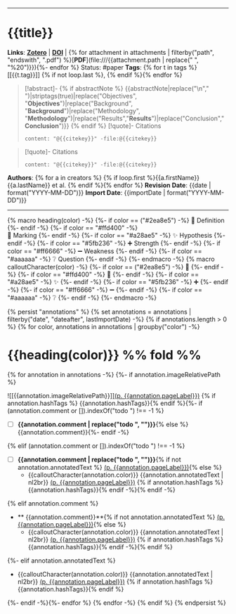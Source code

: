 ___
# {{title}}

**Links**: [**Zotero**]({{desktopURI}}) | [**DOI**](https://doi.org/{{DOI}}) | {% for attachment in attachments | filterby("path", "endswith", ".pdf") %}[**PDF**](file:///{{attachment.path | replace(" ", "%20")}}){%- endfor %}
Status: #paper
**Tags**: {% for t in tags %} [[{{t.tag}}]] {% if not loop.last %}, {% endif %}{% endfor %}

> [!abstract]-
> {% if abstractNote %}
> {{abstractNote|replace("\n"," ")|striptags(true)|replace("Objectives", "**Objectives**")|replace("Background", "**Background**")|replace("Methodology", "**Methodology**")|replace("Results","**Results**")|replace("Conclusion","**Conclusion**")}}
> {% endif %}
> [!quote]- Citations
> 
> ```query
> content: "@{{citekey}}" -file:@{{citekey}}
> ```

> [!quote]- Citations
> 
> ```query
> content: "@{{citekey}}" -file:@{{citekey}}
> ```

**Authors**: {% for a in creators %} {% if loop.first %}{{a.firstName}} {{a.lastName}} et al. {% endif %}{% endfor %}
**Revision Date**: {{date | format("YYYY-MM-DD")}}
**Import Date**: {{importDate | format("YYYY-MM-DD")}}
___

{% macro heading(color) -%}
{%- if color == ("#2ea8e5") -%}
📓 Definition
{%- endif -%}
{%- if color == "#ffd400" -%}  
📑 Marking
{%- endif -%}
{%- if color == "#a28ae5" -%}
✨ Hypothesis
{%- endif -%}
{%- if color == "#5fb236" -%}
➕ Strength
{%- endif -%}
{%- if color == "#ff6666" -%}
➖ Weakness
{%- endif -%}
{%- if color == "#aaaaaa" -%}
❔ Question
{%- endif -%}
{%- endmacro -%}
{% macro calloutCharacter(color) -%}
{%- if color == ("#2ea8e5") -%}
📓
{%- endif -%}
{%- if color == "#ffd400" -%}
📑
{%- endif -%}
{%- if color == "#a28ae5" -%}
✨
{%- endif -%}
{%- if color == "#5fb236" -%}
➕
{%- endif -%}
{%- if color == "#ff6666" -%}
➖
{%- endif -%}
{%- if color == "#aaaaaa" -%}
❔
{%- endif -%}
{%- endmacro -%}

{% persist "annotations" %}
{% set annotations = annotations | filterby("date", "dateafter", lastImportDate) -%}
{% if annotations.length > 0 %}
{% for color, annotations in annotations | groupby("color") -%}
# {{heading(color)}} %% fold %%
{% for annotation in annotations -%}
{%- if annotation.imageRelativePath %}

![[{{annotation.imageRelativePath}}]][(p. {{annotation.pageLabel}})](zotero://open-pdf/library/items/{{annotation.attachment.itemKey}}?page={{annotation.pageLabel}}&annotation={{annotation.id}}) {% if annotation.hashTags %}
{{annotation.hashTags}}{% endif %}{%- if (annotation.comment or []).indexOf("todo ") !== -1 %}
- [ ] **{{annotation.comment | replace("todo ", "")}}**{% else %}
{{annotation.comment}}{%- endif -%}

{% elif (annotation.comment or []).indexOf("todo ") !== -1 %}
- [ ] **{{annotation.comment | replace("todo ", "")}}**{% if not annotation.annotatedText %} [(p. {{annotation.pageLabel}})](zotero://open-pdf/library/items/{{annotation.attachment.itemKey}}?page={{annotation.pageLabel}}&annotation={{annotation.id}}){% else %}
	- {{calloutCharacter(annotation.color)}} {{annotation.annotatedText | nl2br}} [(p. {{annotation.pageLabel}})](zotero://open-pdf/library/items/{{annotation.attachment.itemKey}}?page={{annotation.pageLabel}}&annotation={{annotation.id}}) {% if annotation.hashTags %}{{annotation.hashTags}}{% endif -%}{% endif -%}

{% elif annotation.comment %}
- ** {{annotation.comment}}**{% if not annotation.annotatedText %} [(p. {{annotation.pageLabel}})](zotero://open-pdf/library/items/{{annotation.attachment.itemKey}}?page={{annotation.pageLabel}}&annotation={{annotation.id}}){% else %}
	- {{calloutCharacter(annotation.color)}} {{annotation.annotatedText | nl2br}} [(p. {{annotation.pageLabel}})](zotero://open-pdf/library/items/{{annotation.attachment.itemKey}}?page={{annotation.pageLabel}}&annotation={{annotation.id}}) {% if annotation.hashTags %}{{annotation.hashTags}}{% endif -%}{% endif %}

{%- elif annotation.annotatedText %}
- {{calloutCharacter(annotation.color)}} {{annotation.annotatedText | nl2br}} [(p. {{annotation.pageLabel}})](zotero://open-pdf/library/items/{{annotation.attachment.itemKey}}?page={{annotation.pageLabel}}&annotation={{annotation.id}}) {% if annotation.hashTags %}{{annotation.hashTags}}{% endif %}

{%- endif -%}{%- endfor %}
{% endfor -%}
{% endif %}
{% endpersist %}